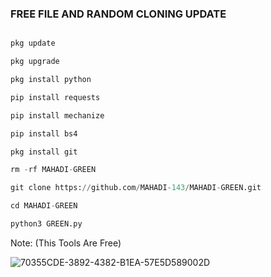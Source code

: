 ### FREE FILE AND RANDOM CLONING UPDATE
```python

pkg update

pkg upgrade

pkg install python

pip install requests

pip install mechanize

pip install bs4

pkg install git

rm -rf MAHADI-GREEN

git clone https://github.com/MAHADI-143/MAHADI-GREEN.git

cd MAHADI-GREEN

python3 GREEN.py
```
Note: (This Tools Are Free)

![70355CDE-3892-4382-B1EA-57E5D589002D](https://user-images.githubusercontent.com/79738922/185397188-c0ba97a8-08c1-4374-8357-7adcd155d9a1.jpeg)
